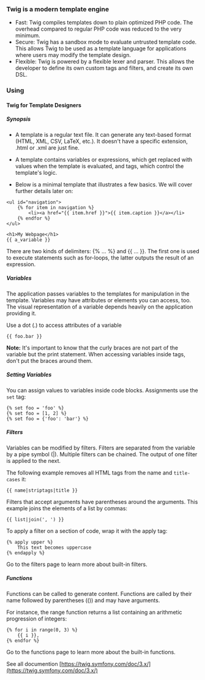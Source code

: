 ### Twig is a modern template engine
- Fast: Twig compiles templates down to plain optimized PHP code. The overhead compared to regular PHP code was reduced to the very minimum.
- Secure: Twig has a sandbox mode to evaluate untrusted template code. This allows Twig to be used as a template language for applications where users may modify the template design.
- Flexible: Twig is powered by a flexible lexer and parser. This allows the developer to define its own custom tags and filters, and create its own DSL.

### Using

#### Twig for Template Designers
##### Synopsis
- A template is a regular text file. It can generate any text-based format (HTML, XML, CSV, LaTeX, etc.). It doesn't have a specific extension, .html or .xml are just fine.

- A template contains variables or expressions, which get replaced with values when the template is evaluated, and tags, which control the template's logic.

- Below is a minimal template that illustrates a few basics. We will cover further details later on:

```twig
<ul id="navigation">
    {% for item in navigation %}
        <li><a href="{{ item.href }}">{{ item.caption }}</a></li>
    {% endfor %}
</ul>

<h1>My Webpage</h1>
{{ a_variable }}
```

There are two kinds of delimiters: {% ... %} and {{ ... }}. The first one is used to execute statements such as for-loops, the latter outputs the result of an expression.

##### Variables
The application passes variables to the templates for manipulation in the template. Variables may have attributes or elements you can access, too. The visual representation of a variable depends heavily on the application providing it.

Use a dot (.) to access attributes of a variable

``{{ foo.bar }}``

**Note:** It's important to know that the curly braces are not part of the variable but the print statement. When accessing variables inside tags, don't put the braces around them.

##### Setting Variables
You can assign values to variables inside code blocks. Assignments use the ``set`` tag:
```twig
{% set foo = 'foo' %}
{% set foo = [1, 2] %}
{% set foo = {'foo': 'bar'} %}
```

##### Filters
Variables can be modified by filters. Filters are separated from the variable by a pipe symbol (|). Multiple filters can be chained. The output of one filter is applied to the next.

The following example removes all HTML tags from the name and ``title-cases`` it:

``{{ name|striptags|title }}``

Filters that accept arguments have parentheses around the arguments. This example joins the elements of a list by commas:

``{{ list|join(', ') }}``

To apply a filter on a section of code, wrap it with the apply tag:

```twig
{% apply upper %}
    This text becomes uppercase
{% endapply %}
```
Go to the filters page to learn more about built-in filters.

##### Functions
Functions can be called to generate content. Functions are called by their name followed by parentheses (()) and may have arguments.

For instance, the range function returns a list containing an arithmetic progression of integers:
```twig
{% for i in range(0, 3) %}
    {{ i }},
{% endfor %}
```
Go to the functions page to learn more about the built-in functions.

See all documention [https://twig.symfony.com/doc/3.x/](https://twig.symfony.com/doc/3.x/)
